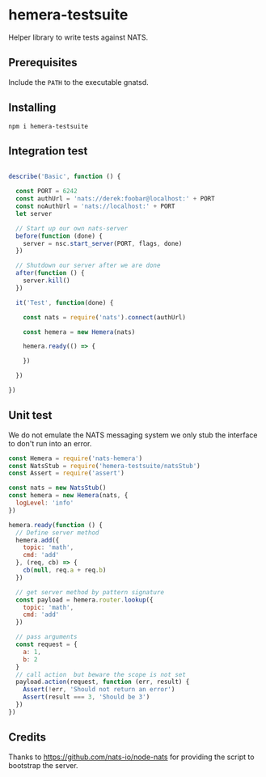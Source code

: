 # hemera-testsuite
Helper library to write tests against NATS.

## Prerequisites

Include the `PATH` to the executable gnatsd.

## Installing

```
npm i hemera-testsuite
```

## Integration test

```js

describe('Basic', function () {

  const PORT = 6242
  const authUrl = 'nats://derek:foobar@localhost:' + PORT
  const noAuthUrl = 'nats://localhost:' + PORT
  let server

  // Start up our own nats-server
  before(function (done) {
    server = nsc.start_server(PORT, flags, done)
  })

  // Shutdown our server after we are done
  after(function () {
    server.kill()
  })

  it('Test', function(done) {

    const nats = require('nats').connect(authUrl)

    const hemera = new Hemera(nats)

    hemera.ready(() => {

    })

  })

})
```

## Unit test

We do not emulate the NATS messaging system we only stub the interface to don't run into an error.

```js
const Hemera = require('nats-hemera')
const NatsStub = require('hemera-testsuite/natsStub')
const Assert = require('assert')

const nats = new NatsStub()
const hemera = new Hemera(nats, {
  logLevel: 'info'
})

hemera.ready(function () {
  // Define server method
  hemera.add({
    topic: 'math',
    cmd: 'add'
  }, (req, cb) => {
    cb(null, req.a + req.b)
  })

  // get server method by pattern signature
  const payload = hemera.router.lookup({
    topic: 'math',
    cmd: 'add'
  })

  // pass arguments
  const request = {
    a: 1,
    b: 2
  }
  // call action  but beware the scope is not set
  payload.action(request, function (err, result) {
    Assert(!err, 'Should not return an error')
    Assert(result === 3, 'Should be 3')
  })
})

```

## Credits
Thanks to https://github.com/nats-io/node-nats for providing the script to bootstrap the server.